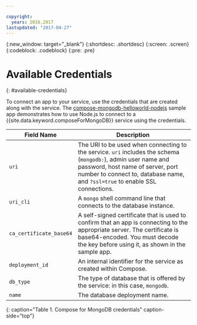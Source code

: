 ```yaml
---

copyright:
  years: 2016,2017
lastupdated: "2017-04-27"
---
```


{:new_window: target="_blank"}
{:shortdesc: .shortdesc}
{:screen: .screen}
{:codeblock: .codeblock}
{:pre: .pre}

# Available Credentials
{: #available-credentials}

To connect an app to your service, use the credentials that are created along with the service. The [compose-mongodb-helloworld-nodejs](https://github.com/IBM-Bluemix/compose-mongodb-helloworld-nodejs) sample app demonstrates how to use Node.js to connect to a {{site.data.keyword.composeForMongoDB}} service using the credentials.

Field Name|Description
----------|-----------
`uri`|The URI to be used when connecting to the service. `uri` includes the schema (`mongodb:`), admin user name and password, host name of server, port number to connect to, database name, and `?ssl=true` to enable SSL connections.
`uri_cli`|A `mongo` shell command line that connects to the database instance.
`ca_certificate_base64`|A self-signed certificate that is used to confirm that an app is connecting to the appropriate server. The certificate is base64-encoded. You must decode the key before using it, as shown in the sample app.
`deployment_id`|An internal identifier for the service as created within Compose.
`db_type`|The type of database that is offered by the service: in this case, `mongodb`.
`name`|The database deployment name.
{: caption="Table 1. Compose for MongoDB credentials" caption-side="top"}

